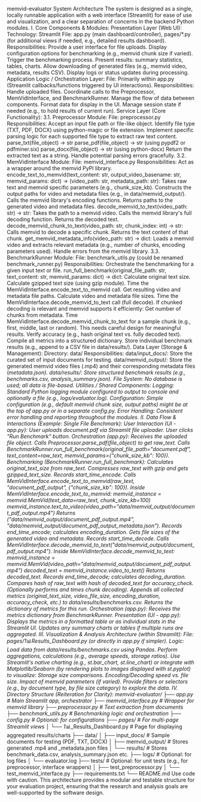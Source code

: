 memvid-evaluator System Architecture
The system is designed as a single, locally runnable application with a web interface (Streamlit) for ease of use and visualization, and a clear separation of concerns in the backend Python modules.
I. Core Components & Modules:
Presentation Layer (Web UI):
Technology: Streamlit
File: app.py (main dashboard/controller), pages/*.py (for additional views if needed, e.g., detailed results dashboard).
Responsibilities:
Provide a user interface for file uploads.
Display configuration options for benchmarking (e.g., memvid chunk size if varied).
Trigger the benchmarking process.
Present results: summary statistics, tables, charts.
Allow downloading of generated files (e.g., memvid video, metadata, results CSV).
Display logs or status updates during processing.
Application Logic / Orchestration Layer:
File: Primarily within app.py (Streamlit callbacks/functions triggered by UI interactions).
Responsibilities:
Handle uploaded files.
Coordinate calls to the Preprocessor, MemVidInterface, and BenchmarkRunner.
Manage the flow of data between components.
Format data for display in the UI.
Manage session state if needed (e.g., to hold results of current run).
Service Layer (Core Functionality):
3.1. Preprocessor Module:
File: preprocessor.py
Responsibilities:
Accept an input file path or file-like object.
Identify file type (TXT, PDF, DOCX) using python-magic or file extension.
Implement specific parsing logic for each supported file type to extract raw text content.
parse_txt(file_object) -> str
parse_pdf(file_object) -> str (using pypdf2 or pdfminer.six)
parse_docx(file_object) -> str (using python-docx)
Return the extracted text as a string.
Handle potential parsing errors gracefully.
3.2. MemVidInterface Module:
File: memvid_interface.py
Responsibilities:
Act as a wrapper around the memvid PyPI library.
encode_text_to_memvid(text_content: str, output_video_basename: str, memvid_params: dict) -> (video_path: str, metadata_path: str):
Takes raw text and memvid specific parameters (e.g., chunk_size_kb).
Constructs the output paths for video and metadata files (e.g., in data/memvid_output/).
Calls the memvid library's encoding functions.
Returns paths to the generated video and metadata files.
decode_memvid_to_text(video_path: str) -> str:
Takes the path to a memvid video.
Calls the memvid library's full decoding function.
Returns the decoded text.
decode_memvid_chunk_to_text(video_path: str, chunk_index: int) -> str:
Calls memvid to decode a specific chunk.
Returns the text content of that chunk.
get_memvid_metadata_info(video_path: str) -> dict:
Loads a memvid video and extracts relevant metadata (e.g., number of chunks, encoding parameters used).
Handle errors from the memvid library.
3.3. BenchmarkRunner Module:
File: benchmark_utils.py (could be renamed benchmark_runner.py)
Responsibilities:
Orchestrate the benchmarking for a given input text or file.
run_full_benchmark(original_file_path: str, text_content: str, memvid_params: dict) -> dict:
Calculate original text size.
Calculate gzipped text size (using gzip module).
Time the MemVidInterface.encode_text_to_memvid call.
Get resulting video and metadata file paths.
Calculate video and metadata file sizes.
Time the MemVidInterface.decode_memvid_to_text call (full decode).
If chunked decoding is relevant and memvid supports it efficiently:
Get number of chunks from metadata.
Time MemVidInterface.decode_memvid_chunk_to_text for a sample chunk (e.g., first, middle, last or random). This needs careful design for meaningful results.
Verify accuracy (e.g., hash original text vs. fully decoded text).
Compile all metrics into a structured dictionary.
Store individual benchmark results (e.g., append to a CSV file in data/results/).
Data Layer (Storage & Management):
Directory: data/
Responsibilities:
data/input_docs/: Store the curated set of input documents for testing.
data/memvid_output/: Store the generated memvid video files (.mp4) and their corresponding metadata files (_metadata.json).
data/results/: Store structured benchmark results (e.g., benchmarks.csv, analysis_summary.json).
File System: No database is used; all data is file-based.
Utilities / Shared Components:
Logging: Standard Python logging module configured to output to console and optionally a file (e.g., logs/evaluator.log).
Configuration: Simple configuration (e.g., default memvid chunk size, output paths) might be at the top of app.py or in a separate config.py.
Error Handling: Consistent error handling and reporting throughout the modules.
II. Data Flow & Interactions (Example: Single File Benchmark):
User Interaction (UI - app.py):
User uploads document.pdf via Streamlit file uploader.
User clicks "Run Benchmark" button.
Orchestration (app.py):
Receives the uploaded file object.
Calls Preprocessor.parse_pdf(file_object) to get raw_text.
Calls BenchmarkRunner.run_full_benchmark(original_file_path="document.pdf", text_content=raw_text, memvid_params={"chunk_size_kb": 100}).
Benchmarking (BenchmarkRunner.run_full_benchmark):
Calculates original_text_size from raw_text.
Compresses raw_text with gzip and gets gzipped_text_size.
Records start_time_encode.
Calls MemVidInterface.encode_text_to_memvid(raw_text, "document_pdf_output", {"chunk_size_kb": 100}).
Inside MemVidInterface.encode_text_to_memvid:
memvid_instance = memvid.MemVid(text_data=raw_text, chunk_size_kb=100)
memvid_instance.text_to_video(video_path="data/memvid_output/document_pdf_output.mp4")
Returns ("data/memvid_output/document_pdf_output.mp4", "data/memvid_output/document_pdf_output_metadata.json").
Records end_time_encode; calculates encoding_duration.
Gets file sizes of the generated video and metadata.
Records start_time_decode.
Calls MemVidInterface.decode_memvid_to_text("data/memvid_output/document_pdf_output.mp4").
Inside MemVidInterface.decode_memvid_to_text:
memvid_instance = memvid.MemVid(video_path="data/memvid_output/document_pdf_output.mp4")
decoded_text = memvid_instance.video_to_text()
Returns decoded_text.
Records end_time_decode; calculates decoding_duration.
Compares hash of raw_text with hash of decoded_text for accuracy_check.
(Optionally performs and times chunk decoding).
Appends all collected metrics (original_text_size, video_file_size, encoding_duration, accuracy_check, etc.) to data/results/benchmarks.csv.
Returns the dictionary of metrics for this run.
Orchestration (app.py):
Receives the metrics dictionary from BenchmarkRunner.
Presentation (UI - app.py):
Displays the metrics in a formatted table or as individual stats in the Streamlit UI.
Updates any summary charts or tables if multiple runs are aggregated.
III. Visualization & Analysis Architecture (within Streamlit):
File: pages/1_📊_Results_Dashboard.py (or directly in app.py if simpler).
Logic:
Load data from data/results/benchmarks.csv using Pandas.
Perform aggregations, calculations (e.g., average speeds, storage ratios).
Use Streamlit's native charting (e.g., st.bar_chart, st.line_chart) or integrate with Matplotlib/Seaborn (by rendering plots to images displayed with st.pyplot) to visualize:
Storage size comparisons.
Encoding/Decoding speed vs. file size.
Impact of memvid parameters (if varied).
Provide filters or selectors (e.g., by document type, by file size category) to explore the data.
IV. Directory Structure (Reiteration for Clarity):
memvid-evaluator/
├── app.py                     # Main Streamlit app, orchestrator
├── memvid_interface.py        # Wrapper for memvid library
├── preprocessor.py            # Text extraction from documents
├── benchmark_utils.py         # Benchmarking logic and orchestration
├── config.py                  # Optional: for configurations
├── pages/                     # For multi-page Streamlit views
│   └── 1_📊_Results_Dashboard.py # Page for displaying aggregated results/charts
├── data/
│   ├── input_docs/            # Sample documents for testing (PDF, TXT, DOCX)
│   ├── memvid_output/         # Stores generated .mp4 and _metadata.json files
│   └── results/               # Stores benchmark_data.csv, analysis_summary.json etc.
├── logs/                      # Optional: for log files
│   └── evaluator.log
├── tests/                     # Optional: for unit tests (e.g., for preprocessor, interface wrappers)
│   ├── test_preprocessor.py
│   └── test_memvid_interface.py
├── requirements.txt
└── README.md
Use code with caution.
This architecture provides a modular and testable structure for your evaluation project, ensuring that the research and analysis goals are well-supported by the software design.